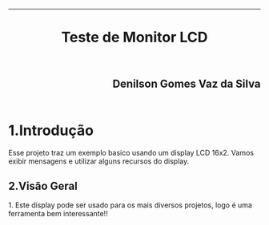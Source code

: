 ﻿***
<h1 align="center" > Teste de Monitor LCD

<br>
<br>

<h2 align="right" >Denilson Gomes Vaz da Silva<br>
<br>

1.Introdução
==========

<p>Esse projeto traz um exemplo basico usando um display LCD 16x2.
Vamos exibir mensagens e utilizar alguns recursos do display.<p/>

2.Visão Geral
-----------

<p></p>
1. Este display pode ser usado para os mais diversos projetos, logo
é uma ferramenta bem interessante!!